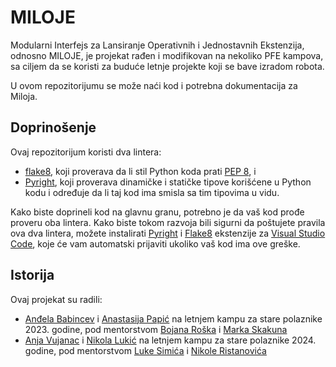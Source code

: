 # MILOJE
Modularni Interfejs za Lansiranje Operativnih i Jednostavnih Ekstenzija, odnosno
MILOJE, je projekat rađen i modifikovan na nekoliko PFE kampova, sa ciljem da se
koristi za buduće letnje projekte koji se bave izradom robota.

U ovom repozitorijumu se može naći kod i potrebna dokumentacija za Miloja.

## Doprinošenje

Ovaj repozitorijum koristi dva lintera:

- [flake8](https://flake8.pycqa.org/), koji proverava da li stil Python koda
  prati [PEP 8](https://pep8.org/), i
- [Pyright](https://microsoft.github.io/pyright/), koji proverava dinamičke i
  statičke tipove korišćene u Python kodu i određuje da li taj kod ima smisla sa
  tim tipovima u vidu.

Kako biste doprineli kod na glavnu granu, potrebno je da vaš kod prođe proveru
oba lintera. Kako biste tokom razvoja bili sigurni da poštujete pravila ova dva
lintera, možete instalirati
[Pyright](https://marketplace.visualstudio.com/items?itemName=ms-pyright.pyright)
i [Flake8](https://marketplace.visualstudio.com/items?itemName=ms-python.flake8)
ekstenzije za [Visual Studio Code](https://code.visualstudio.com/), koje će vam
automatski prijaviti ukoliko vaš kod ima ove greške.

## Istorija

Ovaj projekat su radili:

- [Anđela Babincev](https://github.com/ababincev) i
  [Anastasija Papić](https://github.com/FiksniTocak) na letnjem kampu za stare
  polaznike 2023. godine, pod mentorstvom
  [Bojana Roška](https://github.com/znjRoLS) i
  [Marka Skakuna](https://github.com/skakunm)
- [Anja Vujanac](https://github.com/Sugaravel) i
  [Nikola Lukić](https://github.com/samoN1k0la) na letnjem kampu za stare
  polaznike 2024. godine, pod mentorstvom
  [Luke Simića](https://github.com/KockaAdmiralac) i
  [Nikole Ristanovića](https://github.com/NikolaRistanovic)
